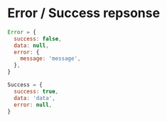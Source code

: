 # Error / Success repsonse

```javascript
Error = {
  success: false,
  data: null,
  error: {
    message: 'message',
  },
}

Success = {
  success: true,
  data: 'data',
  error: null,
}
```
